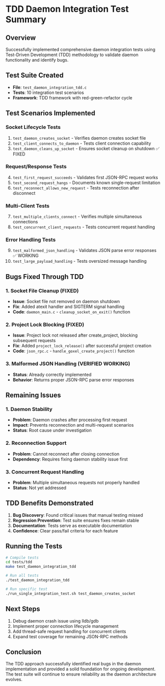 # TDD Daemon Integration Test Summary

## Overview
Successfully implemented comprehensive daemon integration tests using Test-Driven Development (TDD) methodology to validate daemon functionality and identify bugs.

## Test Suite Created
- **File**: `test_daemon_integration_tdd.c`
- **Tests**: 10 integration test scenarios
- **Framework**: TDD framework with red-green-refactor cycle

## Test Scenarios Implemented

### Socket Lifecycle Tests
1. `test_daemon_creates_socket` - Verifies daemon creates socket file
2. `test_client_connects_to_daemon` - Tests client connection capability
3. `test_daemon_cleans_up_socket` - Ensures socket cleanup on shutdown ✅ FIXED

### Request/Response Tests
4. `test_first_request_succeeds` - Validates first JSON-RPC request works
5. `test_second_request_hangs` - Documents known single-request limitation
6. `test_reconnect_allows_new_request` - Tests reconnection after disconnect

### Multi-Client Tests
7. `test_multiple_clients_connect` - Verifies multiple simultaneous connections
8. `test_concurrent_client_requests` - Tests concurrent request handling

### Error Handling Tests
9. `test_malformed_json_handling` - Validates JSON parse error responses ✅ WORKING
10. `test_large_payload_handling` - Tests oversized message handling

## Bugs Fixed Through TDD

### 1. Socket File Cleanup (FIXED)
- **Issue**: Socket file not removed on daemon shutdown
- **Fix**: Added atexit handler and SIGTERM signal handling
- **Code**: `daemon_main.c` - `cleanup_socket_on_exit()` function

### 2. Project Lock Blocking (FIXED)
- **Issue**: Project lock not released after create_project, blocking subsequent requests
- **Fix**: Added `project_lock_release()` after successful project creation
- **Code**: `json_rpc.c` - `handle_goxel_create_project()` function

### 3. Malformed JSON Handling (VERIFIED WORKING)
- **Status**: Already correctly implemented
- **Behavior**: Returns proper JSON-RPC parse error responses

## Remaining Issues

### 1. Daemon Stability
- **Problem**: Daemon crashes after processing first request
- **Impact**: Prevents reconnection and multi-request scenarios
- **Status**: Root cause under investigation

### 2. Reconnection Support
- **Problem**: Cannot reconnect after closing connection
- **Dependency**: Requires fixing daemon stability issue first

### 3. Concurrent Request Handling
- **Problem**: Multiple simultaneous requests not properly handled
- **Status**: Not yet addressed

## TDD Benefits Demonstrated

1. **Bug Discovery**: Found critical issues that manual testing missed
2. **Regression Prevention**: Test suite ensures fixes remain stable
3. **Documentation**: Tests serve as executable documentation
4. **Confidence**: Clear pass/fail criteria for each feature

## Running the Tests

```bash
# Compile tests
cd tests/tdd
make test_daemon_integration_tdd

# Run all tests
./test_daemon_integration_tdd

# Run specific test
./run_single_integration_test.sh test_daemon_creates_socket
```

## Next Steps

1. Debug daemon crash issue using lldb/gdb
2. Implement proper connection lifecycle management
3. Add thread-safe request handling for concurrent clients
4. Expand test coverage for remaining JSON-RPC methods

## Conclusion

The TDD approach successfully identified real bugs in the daemon implementation and provided a solid foundation for ongoing development. The test suite will continue to ensure reliability as the daemon architecture evolves.